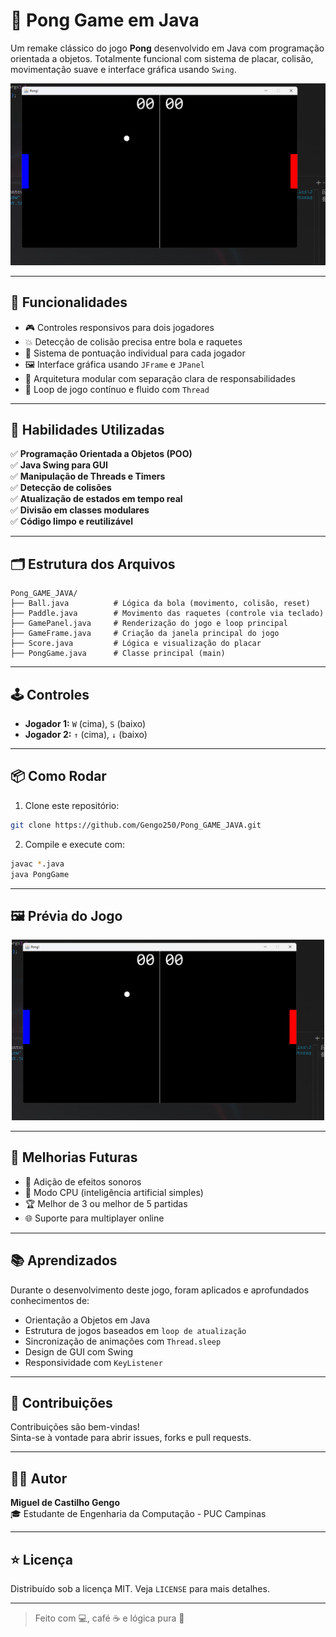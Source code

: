 # 🏓 Pong Game em Java

Um remake clássico do jogo **Pong** desenvolvido em Java com programação orientada a objetos. Totalmente funcional com sistema de placar, colisão, movimentação suave e interface gráfica usando `Swing`.

<p align="center">
  <img src="Img/pong-preview.png" width="600" alt="Prévia do Jogo Pong">
</p>

---

## 🚀 Funcionalidades

- 🎮 Controles responsivos para dois jogadores
- 💥 Detecção de colisão precisa entre bola e raquetes
- 🔢 Sistema de pontuação individual para cada jogador
- 🖼️ Interface gráfica usando `JFrame` e `JPanel`
- 🧩 Arquitetura modular com separação clara de responsabilidades
- 🔄 Loop de jogo contínuo e fluido com `Thread`

---

## 🧠 Habilidades Utilizadas

✅ **Programação Orientada a Objetos (POO)**  
✅ **Java Swing para GUI**  
✅ **Manipulação de Threads e Timers**  
✅ **Detecção de colisões**  
✅ **Atualização de estados em tempo real**  
✅ **Divisão em classes modulares**  
✅ **Código limpo e reutilizável**

---

## 🗂️ Estrutura dos Arquivos

```
Pong_GAME_JAVA/
├── Ball.java          # Lógica da bola (movimento, colisão, reset)
├── Paddle.java        # Movimento das raquetes (controle via teclado)
├── GamePanel.java     # Renderização do jogo e loop principal
├── GameFrame.java     # Criação da janela principal do jogo
├── Score.java         # Lógica e visualização do placar
├── PongGame.java      # Classe principal (main)
```

---

## 🕹️ Controles

- **Jogador 1:** `W` (cima), `S` (baixo)
- **Jogador 2:** `↑` (cima), `↓` (baixo)

---

## 📦 Como Rodar

1. Clone este repositório:

```bash
git clone https://github.com/Gengo250/Pong_GAME_JAVA.git
```

2. Compile e execute com:

```bash
javac *.java
java PongGame
```

---

## 🖼️ Prévia do Jogo

<p align="center">
  <img src="Img/pong-preview.png" width="500" alt="Imagem de gameplay do Pong em Java">
</p>

---

## 📌 Melhorias Futuras

- 🎵 Adição de efeitos sonoros
- 🤖 Modo CPU (inteligência artificial simples)
- 🏆 Melhor de 3 ou melhor de 5 partidas
- 🌐 Suporte para multiplayer online

---

## 📚 Aprendizados

Durante o desenvolvimento deste jogo, foram aplicados e aprofundados conhecimentos de:

- Orientação a Objetos em Java
- Estrutura de jogos baseados em `loop de atualização`
- Sincronização de animações com `Thread.sleep`
- Design de GUI com Swing
- Responsividade com `KeyListener`

---

## 🤝 Contribuições

Contribuições são bem-vindas!  
Sinta-se à vontade para abrir issues, forks e pull requests.

---

## 🧑‍💻 Autor

**Miguel de Castilho Gengo**  
🎓 Estudante de Engenharia da Computação - PUC Campinas

---

## ⭐ Licença

Distribuído sob a licença MIT. Veja `LICENSE` para mais detalhes.

---

> Feito com 💻, café ☕ e lógica pura 🎯

